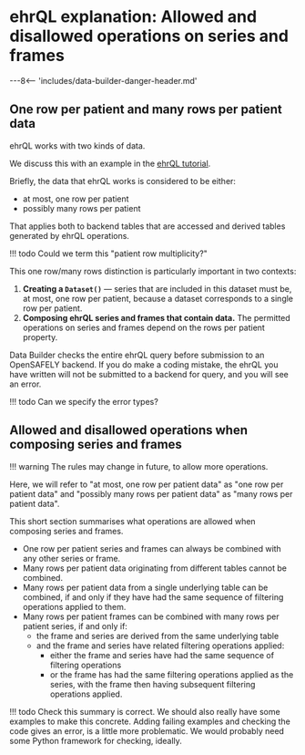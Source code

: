 # ehrQL explanation: Allowed and disallowed operations on series and frames

---8<-- 'includes/data-builder-danger-header.md'

## One row per patient and many rows per patient data

ehrQL works with two kinds of data.

We discuss this with an example in the [ehrQL tutorial](ehrql-new-tutorial-3a.md).

Briefly, the data that ehrQL works is considered to be either:

* at most, one row per patient
* possibly many rows per patient

That applies both to backend tables that are accessed
and derived tables generated by ehrQL operations.

!!! todo
    Could we term this "patient row multiplicity?"

This one row/many rows distinction is particularly important in two contexts:

1. **Creating a `Dataset()`** —
   series that are included in this dataset must be, at most, one row per patient,
   because a dataset corresponds to a single row per patient.
2. **Composing ehrQL series and frames that contain data.**
   The permitted operations on series and frames depend on the rows per patient property.

Data Builder checks the entire ehrQL query before submission to an OpenSAFELY backend.
If you do make a coding mistake,
the ehrQL you have written will not be submitted to a backend for query,
and you will see an error.

!!! todo
    Can we specify the error types?

## Allowed and disallowed operations when composing series and frames

!!! warning
    The rules may change in future,
    to allow more operations.

Here, we will refer to "at most, one row per patient data" as "one row per patient data"
and "possibly many rows per patient data" as "many rows per patient data".

This short section summarises what operations are allowed
when composing series and frames.

* One row per patient series and frames can always be combined with any other series or frame.
* Many rows per patient data originating from different tables cannot be combined.
* Many rows per patient data from a single underlying table can be combined,
  if and only if they have had the same sequence of filtering operations applied to them.
* Many rows per patient frames can be combined with many rows per patient series,
  if and only if:
    * the frame and series are derived from the same underlying table
    * and the frame and series have related filtering operations applied:
        * either the frame and series have had the same sequence of filtering operations
        * or the frame has had the same filtering operations applied as the series,
          with the frame then having subsequent filtering operations applied.

!!! todo
    Check this summary is correct.
    We should also really have some examples to make this concrete.
    Adding failing examples and checking the code gives an error,
    is a little more problematic.
    We would probably need some Python framework for checking, ideally.
